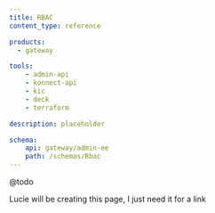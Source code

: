 ```yaml
---
title: RBAC
content_type: reference

products:
  - gateway

tools:
    - admin-api
    - konnect-api
    - kic
    - deck
    - terraform

description: placeholder

schema:
    api: gateway/admin-ee
    path: /schemas/Rbac
---
```


@todo
<!--vale off-->
Lucie will be creating this page, I just need it for a link
<!--vale on-->